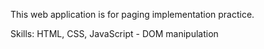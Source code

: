 This web application is for paging implementation practice.

Skills: HTML, CSS, JavaScript - DOM manipulation